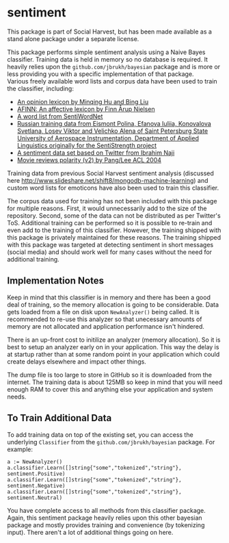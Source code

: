 # sentiment

This package is part of Social Harvest, but has been made available as a stand alone package under a separate license. 

This package performs simple sentiment analysis using a Naive Bayes classifier. Training data is held in memory so no database is required. It heavily 
relies upon the ```github.com/jbrukh/bayesian``` package and is more or less providing you with a specific implementation of that package.    
Various freely available word lists and corpus data have been used to train the classifier, including:

* [An opinion lexicon by Minqing Hu and Bing Liu](http://www.cs.uic.edu/~liub/FBS/sentiment-analysis.html)    
* [AFINN: An affective lexicon by Finn Årup Nielsen](http://neuro.imm.dtu.dk/wiki/AFINN)    
* [A word list from SentiWordNet](http://sentiwordnet.isti.cnr.it/)    
* [Russian training data from Eismont Polina, Efanova Iuliia, Konovalova Svetlana, Losev Viktor and Velichko Alena of Saint Petersburg State University of Aerospace Instrumentation, Department of Applied Linguistics originally for the SentiStrength project](http://sentistrength.wlv.ac.uk)    
* [A sentiment data set based on Twitter from Ibrahim Naji](http://thinknook.com/twitter-sentiment-analysis-training-corpus-dataset-2012-09-22)    
* [Movie reviews polarity (v2) by Pang/Lee ACL 2004](http://www.cs.cornell.edu/People/pabo/movie-review-data)    

Training data from previous Social Harvest sentiment analysis (discussed here http://www.slideshare.net/shift8/mongodb-machine-learning) and custom word lists for emoticons have also been used to train this classifier. 

The corpus data used for training has not been included with this package for multiple reasons. First, it would unnecessarily add to the size of the repository. Second, some of the data 
can not be distributed as per Twitter's ToS. Additional training can be performed so it is possible to re-train and even add to the training of this classifier. However, the training 
shipped with this package is privately maintained for these reasons. The training shipped with this package was targeted at detecting sentiment in short messages (social media) and 
should work well for many cases without the need for additional training.

## Implementation Notes

Keep in mind that this classifier is in memory and there has been a good deal of training, so the memory allocation is going to be considerable. Data gets loaded from a file on disk 
upon ```NewAnalyzer()``` being called. It is recommended to re-use this analyzer so that unecessary amounts of memory are not allocated and application performance isn't hindered.

There is an up-front cost to initilize an analyzer (memory allocation). So it is best to setup an analyzer early on in your application. This way the delay is at startup rather 
than at some random point in your application which could create delays elsewhere and impact other things.

The dump file is too large to store in GitHub so it is downloaded from the internet. The training data is about 125MB so keep in mind that you will need enough RAM to cover this and 
anything else your application and system needs.

## To Train Additional Data

To add training data on top of the existing set, you can access the underlying ```Classifier``` from the ```github.com/jbrukh/bayesian``` package. For example:    
```
a := NewAnalyzer()    
a.classifier.Learn([]string{"some","tokenized","string"}, sentiment.Positive)    
a.classifier.Learn([]string{"some","tokenized","string"}, sentiment.Negative)    
a.classifier.Learn([]string{"some","tokenized","string"}, sentiment.Neutral)
```

You have complete access to all methods from this classifier package. Again, this sentiment package heavily relies upon this other bayesian package and mostly provides training and 
convenience (by tokenizing input). There aren't a lot of additional things going on here.
